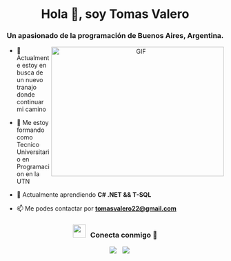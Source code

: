 <h1 align="center">Hola 👋, soy Tomas Valero</h1>
<h3 align="center">Un apasionado de la programación de Buenos Aires, Argentina.</h3>


<a target="_blank" align="center">
  <img align="right" top="500" height="300" width="400" alt="GIF" src="https://media.istockphoto.com/vectors/young-man-programmer-working-on-computer-with-code-on-screen-student-vector-id868677636?k=6&m=868677636&s=170667a&w=0&h=58Fssq7YyjlqRJgRjD-JWaXm8PuFBssDsUtDgXmw9nE=">
</a>

- 🔭 Actualmente estoy en busca de un nuevo tranajo donde continuar mi camino

- 🌱 Me estoy formando como Tecnico Universitario en Programacion en la UTN

- 🌱 Actualmente aprendiendo **C# .NET && T-SQL**

- 📫 Me podes contactar por **tomasvalero22@gmail.com**


<h3 align="center" > <img src="https://media.giphy.com/media/iY8CRBdQXODJSCERIr/giphy.gif" width="30" height="30" style="margin-right: 10px;">Conecta conmigo 🤝 </h3>

<p align="center">

 <div align="center"  class="icons-social" style="margin-left: 10px;">
        <a style="margin-left: 10px;"  target="_blank" href="https://www.linkedin.com/in/tomas-valero-b125481a7/">
			<img src="https://img.icons8.com/doodle/40/000000/linkedin--v2.png"></a>
        <a style="margin-left: 10px;" target="_blank" href="https://github.com/TomiValero">
		<img src="https://img.icons8.com/doodle/40/000000/github--v1.png"></a>
 </div>


